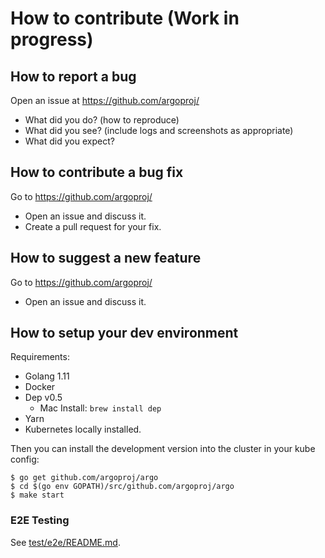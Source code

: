 # How to contribute (Work in progress)

## How to report a bug

Open an issue at https://github.com/argoproj/
* What did you do? (how to reproduce)
* What did you see? (include logs and screenshots as appropriate)
* What did you expect?

## How to contribute a bug fix

Go to https://github.com/argoproj/
* Open an issue and discuss it.
* Create a pull request for your fix.

## How to suggest a new feature

Go to https://github.com/argoproj/
* Open an issue and discuss it.

## How to setup your dev environment

Requirements:

* Golang 1.11
* Docker
* Dep v0.5
   * Mac Install: `brew install dep`
* Yarn
* Kubernetes locally installed.

Then you can install the development version into the cluster in your kube config:

```
$ go get github.com/argoproj/argo
$ cd $(go env GOPATH)/src/github.com/argoproj/argo
$ make start
```

### E2E Testing

See [test/e2e/README.md](../test/e2e/README.md).
